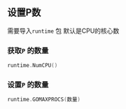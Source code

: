 ##  设置P数
需要导入`runtime` 包
默认是CPU的核心数

###   获取`P` 的数量
```go
runtime.NumCPU()
```


###   设置`P` 的数量
```go
runtime.GOMAXPROCS(数量)
```
